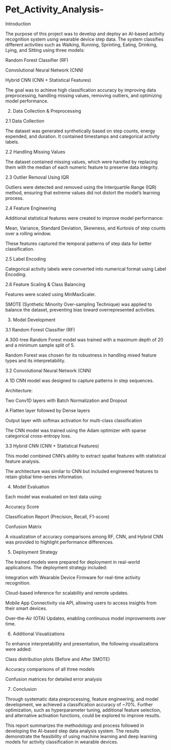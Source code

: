 # Pet_Activity_Analysis-

 Introduction

The purpose of this project was to develop and deploy an AI-based activity recognition system using wearable device step data. The system classifies different activities such as Walking, Running, Sprinting, Eating, Drinking, Lying, and Sitting using three models:

Random Forest Classifier (RF)

Convolutional Neural Network (CNN)

Hybrid CNN (CNN + Statistical Features)

The goal was to achieve high classification accuracy by improving data preprocessing, handling missing values, removing outliers, and optimizing model performance.

2. Data Collection & Preprocessing

2.1 Data Collection

The dataset was generated synthetically based on step counts, energy expended, and duration. It contained timestamps and categorical activity labels.

2.2 Handling Missing Values

The dataset contained missing values, which were handled by replacing them with the median of each numeric feature to preserve data integrity.

2.3 Outlier Removal Using IQR

Outliers were detected and removed using the Interquartile Range (IQR) method, ensuring that extreme values did not distort the model’s learning process.

2.4 Feature Engineering

Additional statistical features were created to improve model performance:

Mean, Variance, Standard Deviation, Skewness, and Kurtosis of step counts over a rolling window.

These features captured the temporal patterns of step data for better classification.

2.5 Label Encoding

Categorical activity labels were converted into numerical format using Label Encoding.

2.6 Feature Scaling & Class Balancing

Features were scaled using MinMaxScaler.

SMOTE (Synthetic Minority Over-sampling Technique) was applied to balance the dataset, preventing bias toward overrepresented activities.

3. Model Development

3.1 Random Forest Classifier (RF)

A 300-tree Random Forest model was trained with a maximum depth of 20 and a minimum sample split of 5.

Random Forest was chosen for its robustness in handling mixed feature types and its interpretability.

3.2 Convolutional Neural Network (CNN)

A 1D CNN model was designed to capture patterns in step sequences.

Architecture:

Two Conv1D layers with Batch Normalization and Dropout

A Flatten layer followed by Dense layers

Output layer with softmax activation for multi-class classification

The CNN model was trained using the Adam optimizer with sparse categorical cross-entropy loss.

3.3 Hybrid CNN (CNN + Statistical Features)

This model combined CNN’s ability to extract spatial features with statistical feature analysis.

The architecture was similar to CNN but included engineered features to retain global time-series information.

4. Model Evaluation

Each model was evaluated on test data using:

Accuracy Score

Classification Report (Precision, Recall, F1-score)

Confusion Matrix

A visualization of accuracy comparisons among RF, CNN, and Hybrid CNN was provided to highlight performance differences.

5. Deployment Strategy

The trained models were prepared for deployment in real-world applications. The deployment strategy included:

Integration with Wearable Device Firmware for real-time activity recognition.

Cloud-based inference for scalability and remote updates.

Mobile App Connectivity via API, allowing users to access insights from their smart devices.

Over-the-Air (OTA) Updates, enabling continuous model improvements over time.

6. Additional Visualizations

To enhance interpretability and presentation, the following visualizations were added:

Class distribution plots (Before and After SMOTE)

Accuracy comparisons of all three models

Confusion matrices for detailed error analysis

7. Conclusion

Through systematic data preprocessing, feature engineering, and model development, we achieved a classification accuracy of ~70%. Further optimization, such as hyperparameter tuning, additional feature selection, and alternative activation functions, could be explored to improve results.

This report summarizes the methodology and process followed in developing the AI-based step data analysis system. The results demonstrate the feasibility of using machine learning and deep learning models for activity classification in wearable devices.
